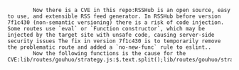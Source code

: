 
            Now there is a CVE in this repo:RSSHub is an open source, easy to use, and extensible RSS feed generator. In RSSHub before version 7f1c430 (non-semantic versioning) there is a risk of code injection. Some routes use `eval` or `Function constructor`, which may be injected by the target site with unsafe code, causing server-side security issues The fix in version 7f1c430 is to temporarily remove the problematic route and added a `no-new-func` rule to eslint..
            Now the following functions is the cause for the CVE:lib/routes/gouhuo/strategy.js:$.text.split();lib/routes/gouhuo/strategy.js:Date.toUTCString();lib/routes/gouhuo/index.js:Date();lib/routes/gouhuo/index.js:Date.toUTCString();lib/routes/gouhuo/cache.js:async();lib/routes/frontend/index.js:module.exports();lib/routes/tencent/lemon/index.js:date();lib/routes/netease/news/data.js:Date();lib/routes/heibaizhibo/room.js:module.exports();
            